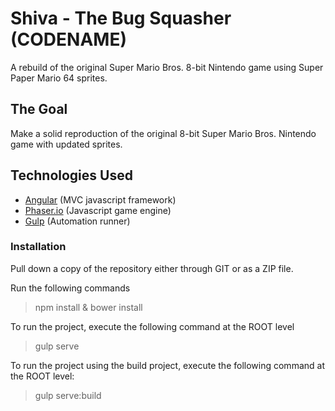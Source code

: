 # Shiva - The Bug Squasher (CODENAME)
A rebuild of the original Super Mario Bros. 8-bit Nintendo game using Super Paper Mario 64 sprites.

## The Goal
Make a solid reproduction of the original 8-bit Super Mario Bros. Nintendo game with updated sprites.

## Technologies Used
* <a href="https://angularjs.org/">Angular</a> (MVC javascript framework)
* <a href="http://phaser.io/">Phaser.io</a> (Javascript game engine)
* <a href="http://gulpjs.com/">Gulp</a> (Automation runner)

### Installation
Pull down a copy of the repository either through GIT or as a ZIP file.

Run the following commands
> npm install & bower install

To run the project, execute the following command at the ROOT level
> gulp serve

To run the project using the build project, execute the following command at the ROOT level:
> gulp serve:build
